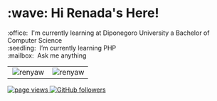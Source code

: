 <h1 align="left" id="macropower-title">:wave: Hi Renada's Here!</h1>
:office: &nbsp;I'm currently learning at Diponegoro University a Bachelor of Computer Science
<br> :seedling: &nbsp;I’m currently learning PHP
<br> :mailbox: &nbsp;Ask me anything

  
</tr>
</table>

<table>
  <tr>
    <td align="left">
<a href="#renyaw-title">
  <img src="https://github-readme-stats.vercel.app/api?username=renyaw&show_icons=true&theme=react&border_color=61dafb&hide_border=true" alt="renyaw" align="right"/>
</a>
</td>
    <td align="right">
    <a href="#renyaw-title">
      <img src="https://github-readme-streak-stats.herokuapp.com/?user=renyaw&theme=react&border=61dafb&hide_border=true" alt="renyaw" align="right"/>
    </a>
    </td>
  </tr>
</table>
<p align="left">
  <a href="https://github.com/renyaw/renyaw">
    <img src="https://komarev.com/ghpvc/?username=renyaw" alt="page views" />
  </a>
  <a href="https://github.com/renyaw?tab=followers">
    <img alt="GitHub followers" src="https://img.shields.io/github/followers/renyaw?color=green&logo=github">
  </a>
</p>
